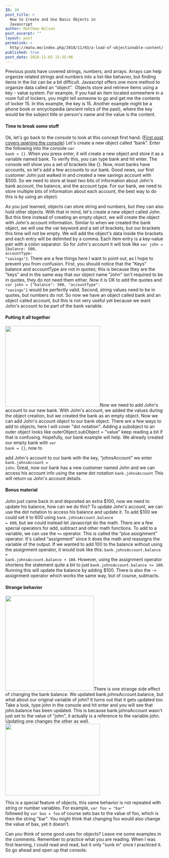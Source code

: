 ```yaml
---
ID: 39
post_title: >
  How to Create and Use Basic Objects in
  Javascript
author: Matthew Wilson
post_excerpt: ""
layout: post
permalink: >
  http://matw.me/index.php/2018/11/03/a-load-of-objectionable-content/
published: true
post_date: 2018-11-03 15:35:06
---
```

Previous posts have covered strings, numbers, and arrays. Arrays can help organize related strings and numbers into a list-like behavior, but finding items in the list can be a bit difficult. Javascript offers one more method to organize data called an “object”.  Objects store and retrieve items using a key - value system. For example, if you had an item located somewhere in a room full of lockers, you might tell someone to go and get me the contents of locker 15. In this example, the key is 15. Another example might be a phone book or encyclopedia (ancient relics of the past), where the key would <span style="font-family: inherit, serif;">be the subject title or person's name and the value is the content.</span>
<h4>Time to break some stuff</h4>
Ok, let's go back to the console to look at this concept first hand. (<span style="color: #000080;"><u><a href="http://matw.me/index.php/2018/10/25/the-beginning/">First post covers opening the console</a></u></span>) Let's create a new object called “bank”. Enter the following into the console <code class="western">var
bank = {}</code>. When you press enter, it will create a new object and store it as a variable named bank. To verify this, you can type bank and hit enter. The console will show you a set of brackets like {}. Now, most banks have accounts, so let's add a few accounts to our bank. Good news, our first customer John just walked in and created a new savings account with $500. So we need to store at least two bits of information about John's bank account, the balance, and the account type. For our bank, we need to store multiple bits of information about each account, the best way to do this is by using an object.

As you just learned, objects can store string and numbers, but they can also hold other objects. With that in mind, let's create a new object called John. But this time instead of creating an empty object, we will create the object with John's account information. Similar to when we created the bank object, we will use the var keyword and a set of brackets, but our brackets this time will not be empty. We will add the object's data inside the brackets and each entry will be delimited by a comma. Each item <span style="font-family: inherit, serif;">entry is a key-value pair with a colon separator. So for John's account it will look like </span><code class="western">var john =
{balance: 500, accountType: "savings"}</code><span style="font-family: inherit, serif;">. There are a few things here I want to point out, as I hope to prevent you from confusion. First, you should notice that the "Keys" balance and accountType are not in quotes; this is because they are the "keys" and in the same way that our object name "John" isn't required to be in quotes, they do not need them either. Now it is OK to add the quotes and </span><code class="western">var john =
{"balance": 500, "accountType": "savings"}</code> <span style="font-family: inherit, serif;">would be perfectly valid. Second, string values need to be in quotes, but numbers do not. So now we have an object called bank and an object called account, but this is not very useful yet because we want John's account to be part of the bank variable.</span>
<h4>Putting it all together</h4>
<img class="size-medium wp-image-68 alignleft" style="color: var(--color__text); font-family: inherit;" src="http://matw.me/wp-content/uploads/2018/11/Screenshot-from-2018-11-03-11-08-07-300x255.png" alt="" width="300" height="255" />Now we need to add John's account to our new bank. With John's account, we added the values during the object creation, but we created the bank as an empty object. Now we can add John's account object to our bank object. There are a few ways to add to <span style="font-family: inherit, serif;">objects, here I will cover "dot notation". Adding a subobject to an outer object looks like outerObject.subObject = "value" keep reading a bit if that is confusing. Hopefully, our bank example will help. We already created our empty bank with </span><code class="western">var
bank = {}</code><span style="font-family: inherit, serif;">, now to</span>

<span style="font-family: inherit, serif;">add John's account to our bank with the key, “johnsAccount” we enter </span><code class="western">bank.johnsAccount
= john</code><span style="font-family: inherit, serif;">. Great, now our bank has a new customer named John and we can access his account info using the same dot notation </span><code class="western">bank.johnsAccount</code> This <span style="font-family: inherit, serif;">will return us John's account details.</span>
<h4>Bonus material</h4>
John just came back in and deposited an extra $100, now we need to update his balance, how can we do this? To update John's account, we can use the dot notation to access his balance and update it. To add $100 we could set it to 600 using <code class="western">bank.johnsAccount.balance
= 600</code>, but we could instead let Javascript do the math. There are a few special operators for add, subtract and other math functions. To add to a variable, we can use the <code class="western">+=</code> operator. This is called the “plus assignment” operator. It's called “assignment” since it does the math and reassigns the variable of the output. If we wanted to add 100 to the balance without using the assignment operator, it would look like this: <code class="western">bank.johnsAccount.balance =
bank.johnsAccount.balance + 100</code>. However, using the assignment operator shortens the statement quite a bit to just <code class="western">bank.johnsAccount.balance += 100</code>. Running this will update the balance by adding $100. There is also the -= assignment operator which works the same way, but of course, subtracts.
<h4>Strange behavior</h4>
<img class="size-medium wp-image-75 alignright" style="color: var(--color__text); font-family: inherit;" src="http://matw.me/wp-content/uploads/2018/11/bankaccount-281x300.png" alt="" width="281" height="300" />There is one strange side effect of changing the bank balance. We updated bank.johnsAccount.balance, but what about our original variable of john? It turns out that it gets updated too. Take a look, type john in the console and hit enter and you will see that john.balance has been updated. This is because bank.johnsAccount wasn't just set to the value of "john", it actually is a reference to the variable john. Updating one changes the other as well.

<img class="size-medium wp-image-77 alignleft" style="color: var(--color__text); font-family: inherit;" src="http://matw.me/wp-content/uploads/2018/11/doesntupdate-300x226.png" alt="" width="300" height="226" />

This is a special feature of objects, this same behavior is not repeated with string or number variables. For example, <code class="western">var
foo = "bar" </code><span style="font-family: inherit, serif;">followed by </span><code class="western">var bax = foo</code> <span style="font-family: inherit, serif;">of course sets bax to the value of foo, which is then the string "bar". You might think that changing foo would also change the value of bax, yet it doesn't.</span>

Can you think of some good uses for objects? Leave me some examples in the comments. Remember to practice what you are reading. When I was first learning, I could read and read, but it only "sunk in" once I practiced it. So go ahead and open up that console.